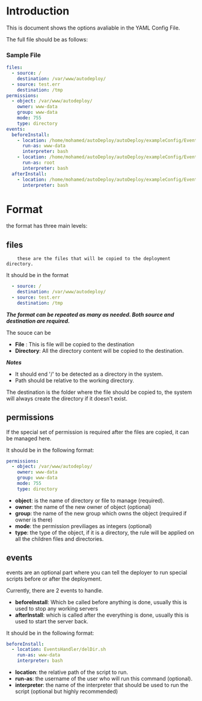 # Introduction

This is document shows the options avaliable in the YAML Config File.

The full file should be as follows:

### Sample File

```yaml
files:
  - source: /
    destination: /var/www/autodeploy/
  - source: test.err
    destination: /tmp
permissions:
  - object: /var/www/autodeploy/
    owner: www-data
    group: www-data
    mode: 755
    type: directory
events:
  beforeInstall:
    - location: /home/mohamed/autoDeploy/autoDeploy/exampleConfig/EventsHandler/delDir.sh
      run-as: www-data
      interpreter: bash
    - location: /home/mohamed/autoDeploy/autoDeploy/exampleConfig/EventsHandler/stopApache.sh
      run-as: root
      interpreter: bash
  afterInstall:
    - location: /home/mohamed/autoDeploy/autoDeploy/exampleConfig/EventsHandler/startApache.sh
      interpreter: bash
```

# Format

the format has three main levels:
  
## files
        these are the files that will be copied to the deployment directory. 
It should be in the format
```yaml
  - source: /
    destination: /var/www/autodeploy/
  - source: test.err
    destination: /tmp
``` 
***The format can be repeated as many as needed. Both source and destination are required.***

 The souce can be 
        
  + **File** : This is file will be copied to the destination
  + **Directory**: All the directory content will be copied to the destination. 
  
***Notes*** 
  + It should end '/' to be detected as a directory in the system.
  + Path should be relative to the working directory.
  
The destination is the folder where the file should be copied to, the system will always create the directory if it doesn't exist.

## permissions

If the special set of permission is required after the files are copied, it can be managed here.

It should be in the following format:
```yaml
permissions:
  - object: /var/www/autodeploy/
    owner: www-data
    group: www-data
    mode: 755
    type: directory
```

+ **object**: is the name of directory or file to manage (required).
+ **owner**: the name of the new owner of object (optional)
+ **group**: the name of the new group which owns the object (required if owner is there)
+ **mode**: the permission previliages as integers (optional)
+ **type**: the type of the object, if it is a directory, the rule will be applied on all the children files and directories.

## events
events are an optional part where you can tell the deployer to run special scripts before or after the deployment.

Currently, there are 2 events to handle.

+ **beforeInstall**: Which be called before anything is done, usually this is used to stop any working servers
+ **afterInstall**: which is called after the everything is done, usually this is used to start the server back.

It should be in the following format:

```yaml
beforeInstall:
  - location: EventsHandler/delDir.sh
    run-as: www-data
    interpreter: bash
```

+ **location**: the relative path of the script to run.
+  **run-as**: the username of the user who will run this command (optional).
+  **interpreter**: the name of the interpreter that should be used to run the script (optional but highly recommended)
  
